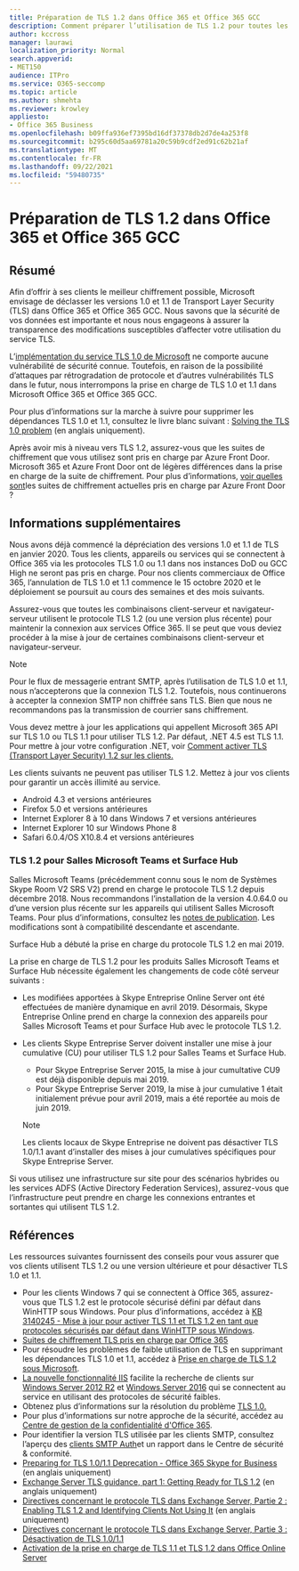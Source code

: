 ```yaml
---
title: Préparation de TLS 1.2 dans Office 365 et Office 365 GCC
description: Comment préparer l’utilisation de TLS 1.2 pour toutes les combinaisons client-serveur et navigateur-serveur dans Office 365 et Office 365 GCC après la désactivation de la prise en charge de TLS 1.0 et 1.1.
author: kccross
manager: laurawi
localization_priority: Normal
search.appverid:
- MET150
audience: ITPro
ms.service: O365-seccomp
ms.topic: article
ms.author: shmehta
ms.reviewer: krowley
appliesto:
- Office 365 Business
ms.openlocfilehash: b09ffa936ef7395bd16df37378db2d7de4a253f8
ms.sourcegitcommit: b295c60d5aa69781a20c59b9cdf2ed91c62b21af
ms.translationtype: MT
ms.contentlocale: fr-FR
ms.lasthandoff: 09/22/2021
ms.locfileid: "59480735"
---
```

# <a name="preparing-for-tls-12-in-office-365-and-office-365-gcc"></a>Préparation de TLS 1.2 dans Office 365 et Office 365 GCC

## <a name="summary"></a>Résumé

Afin d’offrir à ses clients le meilleur chiffrement possible, Microsoft envisage de déclasser les versions 1.0 et 1.1 de Transport Layer Security (TLS) dans Office 365 et Office 365 GCC. Nous savons que la sécurité de vos données est importante et nous nous engageons à assurer la transparence des modifications susceptibles d’affecter votre utilisation du service TLS.

L’[implémentation du service TLS 1.0 de Microsoft](https://support.microsoft.com/help/3117336/schannel-implementation-of-tls-1-0-in-windows-security-status-update-n) ne comporte aucune vulnérabilité de sécurité connue. Toutefois, en raison de la possibilité d’attaques par rétrogradation de protocole et d’autres vulnérabilités TLS dans le futur, nous interrompons la prise en charge de TLS 1.0 et 1.1 dans Microsoft Office 365 et Office 365 GCC.

Pour plus d’informations sur la marche à suivre pour supprimer les dépendances TLS 1.0 et 1.1, consultez le livre blanc suivant : [Solving the TLS 1.0 problem](https://www.microsoft.com/download/details.aspx?id=55266) (en anglais uniquement).

Après avoir mis à niveau vers TLS 1.2, assurez-vous que les suites de chiffrement que vous utilisez sont pris en charge par Azure Front Door. Microsoft 365 et Azure Front Door ont de légères différences dans la prise en charge de la suite de chiffrement. Pour plus d’informations, [voir quelles sont](/azure/frontdoor/front-door-faq#what-are-the-current-cipher-suites-supported-by-azure-front-door-)les suites de chiffrement actuelles pris en charge par Azure Front Door ?

## <a name="more-information"></a>Informations supplémentaires

Nous avons déjà commencé la dépréciation des versions 1.0 et 1.1 de TLS en janvier 2020. Tous les clients, appareils ou services qui se connectent à Office 365 via les protocoles TLS 1.0 ou 1.1 dans nos instances DoD ou GCC High ne seront pas pris en charge. Pour nos clients commerciaux de Office 365, l’annulation de TLS 1.0 et 1.1 commence le 15 octobre 2020 et le déploiement se poursuit au cours des semaines et des mois suivants.

Assurez-vous que toutes les combinaisons client-serveur et navigateur-serveur utilisent le protocole TLS 1.2 (ou une version plus récente) pour maintenir la connexion aux services Office 365. Il se peut que vous deviez procéder à la mise à jour de certaines combinaisons client-serveur et navigateur-serveur.

  > [!NOTE]
  > Pour le flux de messagerie entrant SMTP, après l’utilisation de TLS 1.0 et 1.1, nous n’accepterons que la connexion TLS 1.2. Toutefois, nous continuerons à accepter la connexion SMTP non chiffrée sans TLS. Bien que nous ne recommandons pas la transmission de courrier sans chiffrement. 

Vous devez mettre à jour les applications qui appellent Microsoft 365 API sur TLS 1.0 ou TLS 1.1 pour utiliser TLS 1.2. Par défaut, .NET 4.5 est TLS 1.1. Pour mettre à jour votre configuration .NET, voir [Comment activer TLS (Transport Layer Security) 1.2 sur les clients.](/mem/configmgr/core/plan-design/security/enable-tls-1-2-client)

Les clients suivants ne peuvent pas utiliser TLS 1.2. Mettez à jour vos clients pour garantir un accès illimité au service.

- Android 4.3 et versions antérieures
- Firefox 5.0 et versions antérieures
- Internet Explorer 8 à 10 dans Windows 7 et versions antérieures
- Internet Explorer 10 sur Windows Phone 8
- Safari 6.0.4/OS X10.8.4 et versions antérieures

### <a name="tls-12-for-microsoft-teams-rooms-and-surface-hub"></a>TLS 1.2 pour Salles Microsoft Teams et Surface Hub

Salles Microsoft Teams (précédemment connu sous le nom de Systèmes Skype Room V2 SRS V2) prend en charge le protocole TLS 1.2 depuis décembre 2018. Nous recommandons l’installation de la version 4.0.64.0 ou d’une version plus récente sur les appareils qui utilisent Salles Microsoft Teams. Pour plus d’informations, consultez les [notes de publication](/microsoftteams/room-systems/srs2-release-note). Les modifications sont à compatibilité descendante et ascendante.

Surface Hub a débuté la prise en charge du protocole TLS 1.2 en mai 2019.

La prise en charge de TLS 1.2 pour les produits Salles Microsoft Teams et Surface Hub nécessite également les changements de code côté serveur suivants :

- Les modifiées apportées à Skype Entreprise Online Server ont été effectuées de manière dynamique en avril 2019. Désormais, Skype Entreprise Online prend en charge la connexion des appareils pour Salles Microsoft Teams et pour Surface Hub avec le protocole TLS 1.2.
- Les clients Skype Entreprise Server doivent installer une mise à jour cumulative (CU) pour utiliser TLS 1.2 pour Salles Teams et Surface Hub.

  - Pour Skype Entreprise Server 2015, la mise à jour cumultative CU9 est déjà disponible depuis mai 2019.
  - Pour Skype Entreprise Server 2019, la mise à jour cumulative 1 était initialement prévue pour avril 2019, mais a été reportée au mois de juin 2019.

  > [!NOTE]
  > Les clients locaux de Skype Entreprise ne doivent pas désactiver TLS 1.0/1.1 avant d’installer des mises à jour cumulatives spécifiques pour Skype Entreprise Server.

Si vous utilisez une infrastructure sur site pour des scénarios hybrides ou les services ADFS (Active Directory Federation Services), assurez-vous que l’infrastructure peut prendre en charge les connexions entrantes et sortantes qui utilisent TLS 1.2.

## <a name="references"></a>Références

Les ressources suivantes fournissent des conseils pour vous assurer que vos clients utilisent TLS 1.2 ou une version ultérieure et pour désactiver TLS 1.0 et 1.1.

- Pour les clients Windows 7 qui se connectent à Office 365, assurez-vous que TLS 1.2 est le protocole sécurisé défini par défaut dans WinHTTP sous Windows. Pour plus d’informations, accédez à [KB 3140245 - Mise à jour pour activer TLS 1.1 et TLS 1.2 en tant que protocoles sécurisés par défaut dans WinHTTP sous Windows](https://support.microsoft.com/help/3140245/update-to-enable-tls-1-1-and-tls-1-2-as-a-default-secure-protocols-in).
- [Suites de chiffrement TLS pris en charge par Office 365](/microsoft-365/compliance/technical-reference-details-about-encryption#tls-cipher-suites-supported-by-office-365)
- Pour résoudre les problèmes de faible utilisation de TLS en supprimant les dépendances TLS 1.0 et 1.1, accédez à [Prise en charge de TLS 1.2 sous Microsoft](https://cloudblogs.microsoft.com/microsoftsecure/2017/06/20/tls-1-2-support-at-microsoft/).
- [La nouvelle fonctionnalité IIS](https://cloudblogs.microsoft.com/microsoftsecure/2017/09/07/new-iis-functionality-to-help-identify-weak-tls-usage/) facilite la recherche de clients sur [Windows Server 2012 R2](https://support.microsoft.com/help/4025335/windows-8-1-windows-server-2012-r2-update-kb4025335) et [Windows Server 2016](https://support.microsoft.com/help/4025334/windows-10-update-kb4025334) qui se connectent au service en utilisant des protocoles de sécurité faibles.
- Obtenez plus d’informations sur la résolution du problème [TLS 1.0.](https://www.microsoft.com/download/details.aspx?id=55266)
- Pour plus d’informations sur notre approche de la sécurité, accédez au [Centre de gestion de la confidentialité d'Office 365](https://www.microsoft.com/trustcenter/cloudservices/office365).
- Pour identifier la version TLS utilisée par les clients SMTP, consultez l’aperçu des [clients SMTP Auth](../security/office-365-security/mfi-smtp-auth-clients-report.md)et un rapport dans le Centre de sécurité & conformité.
- [Preparing for TLS 1.0/1.1 Deprecation - Office 365 Skype for Business](https://techcommunity.microsoft.com/t5/Skype-for-Business-Blog/Preparing-for-TLS-1-0-1-1-Deprecation-O365-Skype-for-Business/ba-p/222247) (en anglais uniquement)
- [Exchange Server TLS guidance, part 1: Getting Ready for TLS 1.2](https://techcommunity.microsoft.com/t5/exchange-team-blog/exchange-server-tls-guidance-part-1-getting-ready-for-tls-1-2/ba-p/607649) (en anglais uniquement)
- [Directives concernant le protocole TLS dans Exchange Server, Partie 2 : Enabling TLS 1.2 and Identifying Clients Not Using It](https://techcommunity.microsoft.com/t5/exchange-team-blog/exchange-server-tls-guidance-part-2-enabling-tls-1-2-and/ba-p/607761) (en anglais uniquement)
- [Directives concernant le protocole TLS dans Exchange Server, Partie 3 : Désactivation de TLS 1.0/1.1](https://techcommunity.microsoft.com/t5/exchange-team-blog/exchange-server-tls-guidance-part-3-turning-off-tls-1-0-1-1/ba-p/607898)
- [Activation de la prise en charge de TLS 1.1 et TLS 1.2 dans Office Online Server](/officeonlineserver/enable-tls-1-1-and-tls-1-2-support-in-office-online-server)
